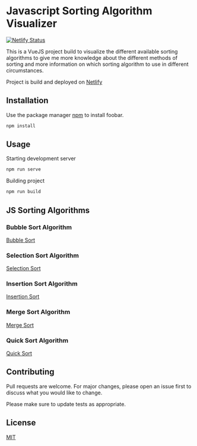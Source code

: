 # Javascript Sorting Algorithm Visualizer

[![Netlify Status](https://api.netlify.com/api/v1/badges/3b25d530-4a97-4fdd-b1a1-64e85c718bdb/deploy-status)](https://app.netlify.com/sites/vanwildemeerschbrent-js-sorting-algorithms/deploys)

This is a VueJS project build to visualize the different available sorting algorithms to give me more knowledge about the different methods of sorting and more information on which sorting algorithm to use in different circumstances.

Project is build and deployed on [Netlify](www.netlify.com)

## Installation

Use the package manager [npm](https://nodejs.org/en/) to install foobar.

```bash
npm install
```

## Usage

Starting development server

```bash
npm run serve
```

Building project

```bash
npm run build
```

## JS Sorting Algorithms

### Bubble Sort Algorithm

[Bubble Sort](https://en.wikipedia.org/wiki/Bubble_sort)

### Selection Sort Algorithm

[Selection Sort](https://en.wikipedia.org/wiki/Selection_sort)

### Insertion Sort Algorithm

[Insertion Sort](https://en.wikipedia.org/wiki/Insertion_sort)

### Merge Sort Algorithm

[Merge Sort](https://en.wikipedia.org/wiki/Merge_sort)

### Quick Sort Algorithm

[Quick Sort](https://en.wikipedia.org/wiki/Quicksort)

## Contributing

Pull requests are welcome. For major changes, please open an issue first to discuss what you would like to change.

Please make sure to update tests as appropriate.

## License

[MIT](https://choosealicense.com/licenses/mit/)

